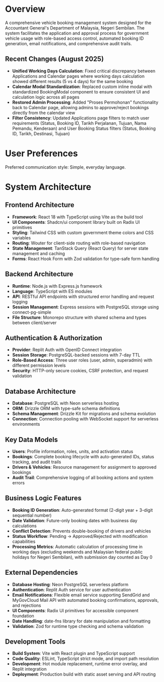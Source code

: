 # Overview

A comprehensive vehicle booking management system designed for the Accountant General's Department of Malaysia, Negeri Sembilan. The system facilitates the application and approval process for government vehicle usage with role-based access control, automated booking ID generation, email notifications, and comprehensive audit trails.

## Recent Changes (August 2025)

- **Unified Working Days Calculation**: Fixed critical discrepancy between Applications and Calendar pages where working days calculation showed different results (5 vs 4 days) for the same booking
- **Calendar Modal Standardization**: Replaced custom inline modal with standardized BookingModal component to ensure consistent UI and calculation logic across all pages
- **Restored Admin Processing**: Added "Proses Permohonan" functionality back to Calendar page, allowing admins to approve/reject bookings directly from the calendar view
- **Filter Consistency**: Updated Applications page filters to match user requirements (Status, Booking ID, Tarikh Perjalanan, Tujuan, Nama Pemandu, Kenderaan) and User Booking Status filters (Status, Booking ID, Tarikh, Destinasi, Tujuan)

# User Preferences

Preferred communication style: Simple, everyday language.

# System Architecture

## Frontend Architecture
- **Framework**: React 18 with TypeScript using Vite as the build tool
- **UI Components**: Shadcn/ui component library built on Radix UI primitives
- **Styling**: Tailwind CSS with custom government theme colors and CSS variables
- **Routing**: Wouter for client-side routing with role-based navigation
- **State Management**: TanStack Query (React Query) for server state management and caching
- **Forms**: React Hook Form with Zod validation for type-safe form handling

## Backend Architecture
- **Runtime**: Node.js with Express.js framework
- **Language**: TypeScript with ES modules
- **API**: RESTful API endpoints with structured error handling and request logging
- **Session Management**: Express sessions with PostgreSQL storage using connect-pg-simple
- **File Structure**: Monorepo structure with shared schema and types between client/server

## Authentication & Authorization
- **Provider**: Replit Auth with OpenID Connect integration
- **Session Storage**: PostgreSQL-backed sessions with 7-day TTL
- **Role-Based Access**: Three user roles (user, admin, superadmin) with different permission levels
- **Security**: HTTP-only secure cookies, CSRF protection, and request validation

## Database Architecture
- **Database**: PostgreSQL with Neon serverless hosting
- **ORM**: Drizzle ORM with type-safe schema definitions
- **Schema Management**: Drizzle Kit for migrations and schema evolution
- **Connection**: Connection pooling with WebSocket support for serverless environments

## Key Data Models
- **Users**: Profile information, roles, units, and activation status
- **Bookings**: Complete booking lifecycle with auto-generated IDs, status tracking, and audit trails
- **Drivers & Vehicles**: Resource management for assignment to approved bookings
- **Audit Trail**: Comprehensive logging of all booking actions and system errors

## Business Logic Features
- **Booking ID Generation**: Auto-generated format (2-digit year + 3-digit sequential number)
- **Date Validation**: Future-only booking dates with business day calculations
- **Conflict Detection**: Prevents double-booking of drivers and vehicles
- **Status Workflow**: Pending → Approved/Rejected with modification capabilities
- **Processing Metrics**: Automatic calculation of processing time in working days (excluding weekends and Malaysian federal public holidays for Negeri Sembilan), with submission day counted as Day 0

## External Dependencies

- **Database Hosting**: Neon PostgreSQL serverless platform
- **Authentication**: Replit Auth service for user authentication
- **Email Notifications**: Flexible email service supporting SendGrid and MyGovCloud Mail API with automated booking confirmations, approvals, and rejections
- **UI Components**: Radix UI primitives for accessible component foundation
- **Date Handling**: date-fns library for date manipulation and formatting
- **Validation**: Zod for runtime type checking and schema validation

## Development Tools
- **Build System**: Vite with React plugin and TypeScript support
- **Code Quality**: ESLint, TypeScript strict mode, and import path resolution
- **Development**: Hot module replacement, runtime error overlay, and Replit integration
- **Deployment**: Production build with static asset serving and API routing